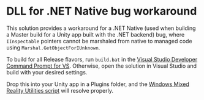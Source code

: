 # DLL for .NET Native bug workaround

This solution provides a workaround for a .NET Native (used when building a Master build for a Unity app built with the .NET backend) bug, where `IInspectable` pointers cannot be marshaled from native to managed code using `Marshal.GetObjectForIUnknown`.

To build for all Release flavors, run `build.bat` in the [Visual Studio Developer Command Prompt for VS](https://docs.microsoft.com/en-us/dotnet/framework/tools/developer-command-prompt-for-vs).
Otherwise, open the solution in Visual Studio and build with your desired settings.

Drop this into your Unity app in a Plugins folder, and the [Windows Mixed Reality Utilities script](https://github.com/microsoft/MixedRealityToolkit-Unity/blob/mrtk_development/Assets/MixedRealityToolkit.Providers/WindowsMixedReality/WindowsMixedRealityUtilities.cs#L20) will resolve properly.
